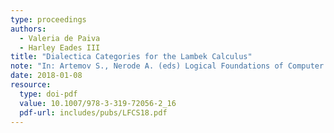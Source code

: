 ```yaml
---
type: proceedings
authors:
  - Valeria de Paiva
  - Harley Eades III
title: "Dialectica Categories for the Lambek Calculus"
note: "In: Artemov S., Nerode A. (eds) Logical Foundations of Computer Science. LFCS 2018. Lecture Notes in Computer Science, vol 10703. Springer, Cham"
date: 2018-01-08
resource:
  type: doi-pdf
  value: 10.1007/978-3-319-72056-2_16
  pdf-url: includes/pubs/LFCS18.pdf
---
```

